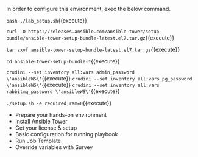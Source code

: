 In order to configure this environment, exec the below command.

`bash ./lab_setup.sh`{{execute}}


`curl -O https://releases.ansible.com/ansible-tower/setup-bundle/ansible-tower-setup-bundle-latest.el7.tar.gz`{{execute}}

`tar zxvf ansible-tower-setup-bundle-latest.el7.tar.gz`{{execute}}

`cd ansible-tower-setup-bundle-*`{{execute}}

`crudini --set inventory all:vars admin_password \'ansibleWS\'`{{execute}}
`crudini --set inventory all:vars pg_password \'ansibleWS\'`{{execute}}
`crudini --set inventory all:vars rabbitmq_password \'ansibleWS\'`{{execute}}

`./setup.sh -e required_ram=0`{{execute}}


- Prepare your hands-on environment
- Install Ansible Tower
- Get your license & setup
- Basic configuration for running playbook
- Run Job Template
- Override variables with Survey
